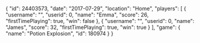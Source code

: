 {
  "id": 24403573,
  "date": "2017-07-29",
  "location": "Home",
  "players": [
    {
      "username": "",
      "userid": 0,
      "name": "Emma",
      "score": 26,
      "firstTimePlaying": true,
      "win": false
    },
    {
      "username": "",
      "userid": 0,
      "name": "James",
      "score": 32,
      "firstTimePlaying": true,
      "win": true
    }
  ],
  "game": {
    "name": "Potion Explosion",
    "id": 180974
  }
}
